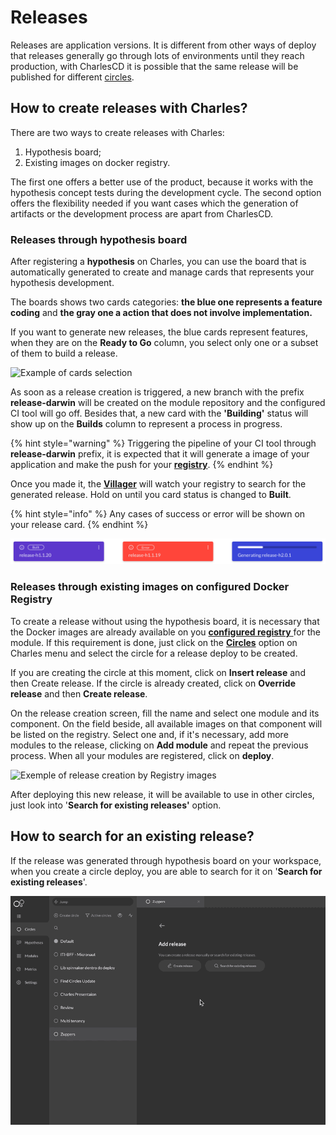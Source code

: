 # Releases

Releases are application versions. It is different from other ways of deploy that releases generally go through lots of environments until they reach production, with CharlesCD it is possible that the same release will be published for different [circles](https://docs.charlescd.io/v/v0.2.1-en/reference/circles).

## How to create releases with Charles?

There are two ways to create releases with Charles:

1. Hypothesis board;
2. Existing images on docker registry.

The first one offers a better use of the product, because it works with the hypothesis concept tests during the development cycle. The second option offers the flexibility needed if you want cases which the generation of artifacts or the development process are apart from CharlesCD.

### Releases through hypothesis board

After registering a **hypothesis** on Charles, you can use the board that is automatically generated to create and manage cards that represents your hypothesis development.

The boards shows two cards categories: **the blue one represents a feature coding** and **the gray one a action that does not involve implementation.**

If you want to generate new releases, the blue cards represent features, when they are on the **Ready to Go** column, you select only one or a subset of them to build a release.

![Example of cards selection ](../.gitbook/assets/gerando-release-board-1-%20%282%29%20%281%29.gif)

As soon as a release creation is triggered, a new branch with the prefix **release-darwin** will be created on the module repository and the configured CI tool will go off. Besides that, a new card with the **'Building'** status will show up on the **Builds** column to represent a process in progress.

{% hint style="warning" %}
Triggering the pipeline of your CI tool through **release-darwin** prefix, it is expected that it will generate a image of your application and make the push for your [**registry**](https://docs.charlescd.io/v/v0.2.1-en/get-started/defining-a-workspace/docker-registry).
{% endhint %}

Once you made it, the [**Villager**](https://github.com/ZupIT/charlescd/tree/master/villager) will watch your registry to search for the generated release. Hold on until you card status is changed to **Built**.

{% hint style="info" %}
Any cases of success or error will be shown on your release card.
{% endhint %}

![Example of release status](../.gitbook/assets/release-2%20%281%29.png)

### **Releases through existing images on configured Docker Registry**

To create a release without using the hypothesis board, it is necessary that the Docker images are already available on you [**configured registry** ](https://docs.charlescd.io/v/v0.2.1-en/get-started/defining-a-workspace/docker-registry)for the module. If this requirement is done, just click on the [**Circles**](https://docs.charlescd.io/v/v0.2.1-en/reference/circles) option on Charles menu and select the circle for a release deploy to be created.

If you are creating the circle at this moment, click on **Insert release** and then Create release. If the circle is already created, click on **Override release** and then **Create release**.

On the release creation screen, fill the name and select one module and its component. On the field beside, all available images on that component will be listed on the registry. Select one and, if it's necessary, add more modules to the release, clicking on **Add module** and repeat the previous process. When all your modules are registered, click on **deploy**.

![Exemple of release creation by Registry images](../.gitbook/assets/releases-por-meio-de-imagens-existentes%20%281%29%20%281%29.gif)

After deploying this new release, it will be available to use in other circles, just look into '**Search for existing releases'** option.

## How to search for an existing release?

If the release was generated through hypothesis board on your workspace, when you create a circle deploy, you are able to search for it on '**Search for existing releases**'.

![Example of release search by circle deploy ](../.gitbook/assets/may-29-2020_17-21-33%20%281%29%20%281%29.gif)

